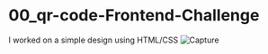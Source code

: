 # 00_qr-code-Frontend-Challenge
I worked on a simple design using HTML/CSS
![Capture](https://user-images.githubusercontent.com/104776637/210062391-aa599266-74c6-42db-96df-504c233f3914.PNG)
